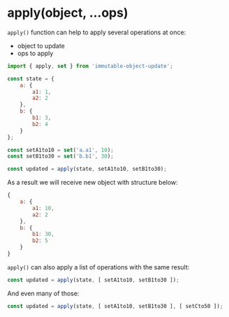 # apply(object, ...ops)

`apply()` function can help to apply several operations at once:

- object to update
- ops to apply

```js
import { apply, set } from 'immutable-object-update';

const state = {
    a: {
        a1: 1,
        a2: 2
    },
    b: {
        b1: 3,
        b2: 4
    }
};

const setA1to10 = set('a.a1', 10);
const setB1to30 = set('b.b1', 30);

const updated = apply(state, setA1to10, setB1to30);
```

As a result we will receive new object with structure below:

```js
{
    a: {
        a1: 10,
        a2: 2
    },
    b: {
        b1: 30,
        b2: 5
    }
}
```

`apply()` can also apply a list of operations with the same result:

```js
const updated = apply(state, [ setA1to10, setB1to30 ]);
```

And even many of those:

```js
const updated = apply(state, [ setA1to10, setB1to30 ], [ setCto50 ]);
```
